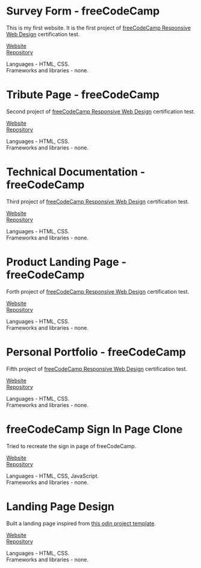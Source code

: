 # Survey Form - freeCodeCamp

This is my first website. It is the first project of <a href="https://www.freecodecamp.org/learn/2022/responsive-web-design/">freeCodeCamp Responsive Web Design</a> certification test.

[Website](https://github.com/shubha360/freeCodeCamp-survey-form)
<br>
[Repository](https://shubha360.github.io/freeCodeCamp-survey-form/)

Languages - HTML, CSS.
<br>
Frameworks and libraries - none.

# Tribute Page - freeCodeCamp

Second project of <a href="https://www.freecodecamp.org/learn/2022/responsive-web-design/">freeCodeCamp Responsive Web Design</a> certification test.

[Website](https://shubha360.github.io/freeCodeCamp-tribute-page/)
<br>
[Repository](https://github.com/shubha360/freeCodeCamp-tribute-page)

Languages - HTML, CSS.
<br>
Frameworks and libraries - none.

# Technical Documentation - freeCodeCamp

Third project of <a href="https://www.freecodecamp.org/learn/2022/responsive-web-design/">freeCodeCamp Responsive Web Design</a> certification test.

[Website](https://shubha360.github.io/freeCodeCamp-technical-doc/)
<br>
[Repository](https://github.com/shubha360/freeCodeCamp-technical-doc)

Languages - HTML, CSS.
<br>
Frameworks and libraries - none.

# Product Landing Page - freeCodeCamp

Forth project of <a href="https://www.freecodecamp.org/learn/2022/responsive-web-design/">freeCodeCamp Responsive Web Design</a> certification test.

[Website](https://shubha360.github.io/freeCodeCamp-landing-page/)
<br>
[Repository](https://github.com/shubha360/freeCodeCamp-landing-page)

Languages - HTML, CSS.
<br>
Frameworks and libraries - none.

# Personal Portfolio - freeCodeCamp

Fifth project of <a href="https://www.freecodecamp.org/learn/2022/responsive-web-design/">freeCodeCamp Responsive Web Design</a> certification test.

[Website](https://shubha360.github.io/freecodecamp-portfolio/)
<br>
[Repository](https://github.com/shubha360/freecodecamp-portfolio)

Languages - HTML, CSS.
<br>
Frameworks and libraries - none.

# freeCodeCamp Sign In Page Clone

Tried to recreate the sign in page of freeCodeCamp.

[Website](https://shubha360.github.io/fcc-sign-in-page/)
<br>
[Repository](https://github.com/shubha360/fcc-sign-in-page)

Languages - HTML, CSS, JavaScript.
<br>
Frameworks and libraries - none.

# Landing Page Design

Built a landing page inspired from <a href="https://cdn.statically.io/gh/TheOdinProject/curriculum/81a5d553f4073e593d23a6ab00d50eef8620796d/foundations/html_css/project/imgs/01.png">this odin project template</a>.

[Website](https://shubha360.github.io/odin-landing-page/)
<br>
[Repository](https://github.com/shubha360/odin-landing-page)

Languages - HTML, CSS.
<br>
Frameworks and libraries - none.